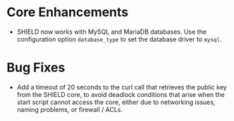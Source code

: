 # Core Enhancements

- SHIELD now works with MySQL and MariaDB databases. Use the configuration
  option `database_type` to set the database driver to `mysql`.

# Bug Fixes

- Add a timeout of 20 seconds to the curl call that retrieves the
  public key from the SHIELD core, to avoid deadlock conditions
  that arise when the start script cannot access the core, either
  due to networking issues, naming problems, or firewall / ACLs.

